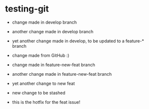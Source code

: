 testing-git
===========


* change made in develop branch
* another change made in develop branch
* yet another change made in develop, to be updated to a feature-* branch
* change made from GitHub :)

* change made in feature-new-feat branch
* another change made in feature-new-feat branch
* yet another change to new feat
* new change to be stashed

* this is the hotfix for the feat issue!
